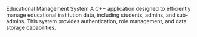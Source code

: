 Educational Management System
A C++ application designed to efficiently manage educational institution data, including students, admins, and sub-admins. This system provides authentication, role management, and data storage capabilities.
